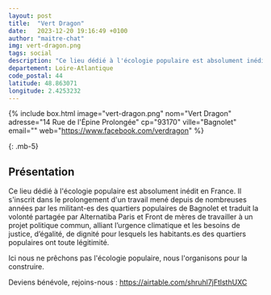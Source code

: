 ```yaml
---
layout: post
title:  "Vert Dragon"
date:   2023-12-20 19:16:49 +0100
author: "maitre-chat"
img: vert-dragon.png
tags: social
description: "Ce lieu dédié à l'écologie populaire est absolument inédit en France. Il s'inscrit dans le prolongement d'un travail mené depuis de nombreuses années par les militant-es des quartiers populaires de Bagnolet et traduit la volonté partagée par Alternatiba Paris et Front de mères de travailler à un projet politique commun, alliant l’urgence climatique et les besoins de justice, d’égalité, de dignité pour lesquels les habitants.es des quartiers populaires ont toute légitimité."
departement: Loire-Atlantique
code_postal: 44
latitude: 48.863071
longitude: 2.4253232
---
```

{% include box.html image="vert-dragon.png" nom="Vert Dragon" adresse="14 Rue de l'Épine Prolongée" cp="93170" ville="Bagnolet" email="" web="https://www.facebook.com/verdragon" %}

{: .mb-5}

## Présentation

Ce lieu dédié à l'écologie populaire est absolument inédit en France. Il s'inscrit dans le prolongement d'un travail mené depuis de nombreuses années par les militant-es des quartiers populaires de Bagnolet et traduit la volonté partagée par Alternatiba Paris et Front de mères de travailler à un projet politique commun, alliant l’urgence climatique et les besoins de justice, d’égalité, de dignité pour lesquels les habitants.es des quartiers populaires ont toute légitimité.

Ici nous ne prêchons pas l'écologie populaire, nous l'organisons pour la construire. 

Deviens bénévole, rejoins-nous : https://airtable.com/shruhl7jFtlsthUXC